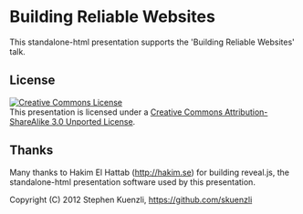 # Building Reliable Websites

This standalone-html presentation supports the 'Building Reliable Websites' talk.

## License
<a rel="license" href="http://creativecommons.org/licenses/by-sa/3.0/deed.en_US"><img alt="Creative Commons License" style="border-width:0" src="http://i.creativecommons.org/l/by-sa/3.0/88x31.png" /></a>
<br />
This presentation is licensed under a <a rel="license" href="http://creativecommons.org/licenses/by-sa/3.0/deed.en_US">Creative Commons Attribution-ShareAlike 3.0 Unported License</a>.

## Thanks
Many thanks to Hakim El Hattab (http://hakim.se) for building reveal.js, the standalone-html presentation software used by this presentation.

Copyright (C) 2012 Stephen Kuenzli, https://github.com/skuenzli
